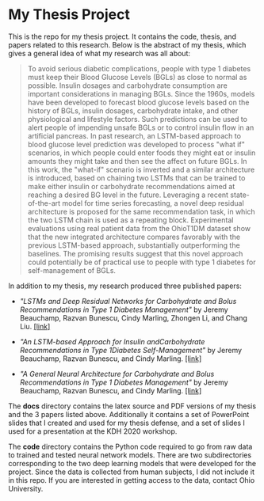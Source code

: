 # My Thesis Project

This is the repo for my thesis project. It contains the code, thesis, and papers related to this research. Below is the abstract of my thesis, which gives a general idea of what my research was all about:

> To avoid serious diabetic complications, people with type 1 diabetes must keep their Blood Glucose Levels (BGLs) as close to normal as possible. Insulin dosages and carbohydrate consumption are important considerations in managing BGLs. Since the 1960s, models have been developed to forecast blood glucose levels based on the history of BGLs, insulin dosages, carbohydrate intake, and other physiological and lifestyle factors. Such predictions can be used to alert people of impending unsafe BGLs or to control insulin flow in an artificial pancreas. In past research, an LSTM-based approach to blood glucose level prediction was developed to process "what if" scenarios, in which people could enter foods they might eat or insulin amounts they might take and then see the affect on future BGLs. In this work, the "what-if" scenario is inverted and a similar architecture is introduced, based on chaining two LSTMs that can be trained to make either insulin or carbohydrate recommendations aimed at reaching a desired BG level in the future. Leveraging a recent state-of-the-art model for time series forecasting, a novel deep residual architecture is proposed for the same recommendation task, in which the two LSTM chain is used as a repeating block. Experimental evaluations using real patient data from the OhioT1DM dataset show that the new integrated architecture compares favorably with the previous LSTM-based approach, substantially outperforming the baselines. The promising results suggest that this novel approach could potentially be of practical use to people with type 1 diabetes for self-management of BGLs.

In addition to my thesis, my research produced three published papers:

* *"LSTMs and Deep Residual Networks for Carbohydrate and Bolus Recommendations in Type 1 Diabetes Management"* by Jeremy Beauchamp, Razvan Bunescu, Cindy Marling, Zhongen Li, and Chang Liu. [[link]](https://www.mdpi.com/1424-8220/21/9/3303)

* *"An LSTM-based Approach for Insulin andCarbohydrate Recommendations in Type 1Diabetes Self-Management"* by Jeremy Beauchamp, Razvan Bunescu, and Cindy Marling. [[link]](http://oucsace.cs.ohio.edu/~smarthlt/pubs/chapter21.pdf)

* *"A General Neural Architecture for Carbohydrate and Bolus Recommendations in Type 1 Diabetes Management"* by Jeremy Beauchamp, Razvan Bunescu, and Cindy Marling. [[link]](http://ceur-ws.org/Vol-2675/paper6.pdf)

The **docs** directory contains the latex source and PDF versions of my thesis and the 3 papers listed above. Additionally it contains a set of PowerPoint slides that I created and used for my thesis defense, and a set of slides I used for a presentation at the KDH 2020 workshop.

The **code** directory contains the Python code required to go from raw data to trained and tested neural network models. There are two subdirectories corresponding to the two deep learning models that were developed for the project. Since the data is collected from human subjects, I did not include it in this repo. If you are interested in getting access to the data, contact Ohio University.